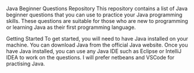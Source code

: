 Java Beginner Questions Repository
This repository contains a list of Java beginner questions that you can use to practice your Java programming skills.
These questions are suitable for those who are new to programming or learning Java as their first programming language.

Getting Started
To get started, you will need to have Java installed on your machine. You can download Java from the official Java website.
Once you have Java installed, you can use any Java IDE such as Eclipse or IntelliJ IDEA to work on the questions. I will prefer netbeans and VSCode for practising Java.
